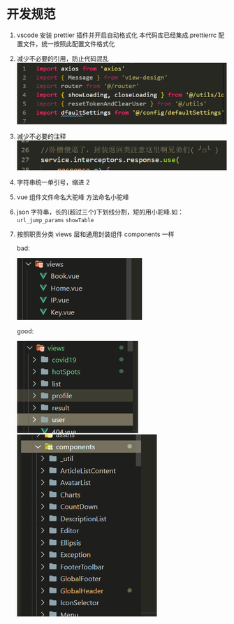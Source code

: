 # 开发规范

1. vscode 安装 prettier 插件并开启自动格式化
   本代码库已经集成.prettierrc 配置文件，统一按照此配置文件格式化

2. 减少不必要的引用，防止代码混乱
   ![](./imgs/1.png)

3. 减少不必要的注释
   ![](./imgs/2.png)

4. 字符串统一单引号，缩进 2

5. vue 组件文件命名大驼峰 方法命名小驼峰

6. json 字符串，长的(超过三个)下划线分割，短的用小驼峰.如：`url_jump_params` `showTable`

7. 按照职责分类 views 层和通用封装组件 components 一样

   bad:

   ![](./imgs/3.png)

   good:

   ![](./imgs/4.png)
   ![](./imgs/5.png)
